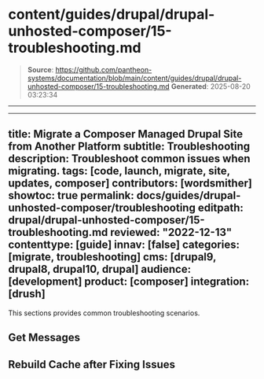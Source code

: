 # content/guides/drupal/drupal-unhosted-composer/15-troubleshooting.md

> **Source**: https://github.com/pantheon-systems/documentation/blob/main/content/guides/drupal/drupal-unhosted-composer/15-troubleshooting.md
> **Generated**: 2025-08-20 03:23:34

---

---
title: Migrate a Composer Managed Drupal Site from Another Platform
subtitle: Troubleshooting
description:  Troubleshoot common issues when migrating.
tags: [code, launch, migrate, site, updates, composer]
contributors: [wordsmither]
showtoc: true
permalink: docs/guides/drupal-unhosted-composer/troubleshooting
editpath: drupal/drupal-unhosted-composer/15-troubleshooting.md
reviewed: "2022-12-13"
contenttype: [guide]
innav: [false]
categories: [migrate, troubleshooting]
cms: [drupal9, drupal8, drupal10, drupal]
audience: [development]
product: [composer]
integration: [drush]
---

This sections provides common troubleshooting scenarios.

## Get Messages

<Partial file="migrate/drupal-getmessage.md" />

## Rebuild Cache after Fixing Issues

<Partial file="migrate/drupal-rebuildcache.md" />

<Partial file="drupal/troubleshooting-drush.md" />

<Partial file="drupal/troubleshooting-general.md" />
